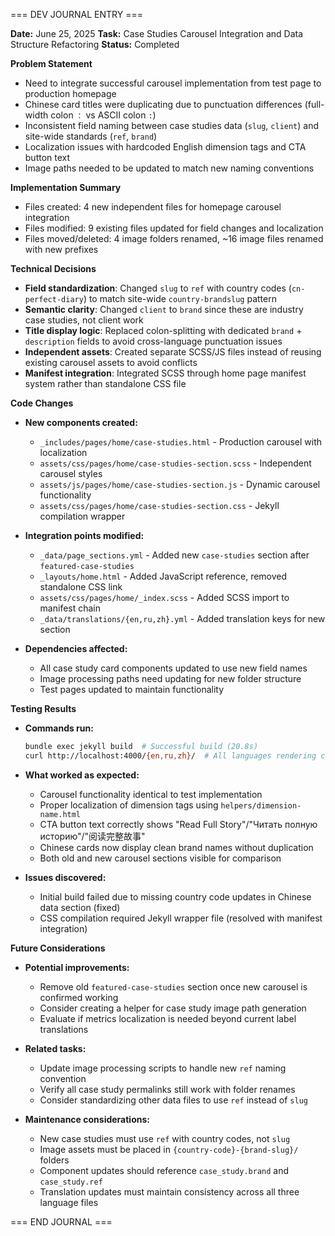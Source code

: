 === DEV JOURNAL ENTRY ===

**Date:** June 25, 2025
**Task:** Case Studies Carousel Integration and Data Structure Refactoring
**Status:** Completed

**Problem Statement**
- Need to integrate successful carousel implementation from test page to production homepage
- Chinese card titles were duplicating due to punctuation differences (full-width colon `：` vs ASCII colon `:`)
- Inconsistent field naming between case studies data (`slug`, `client`) and site-wide standards (`ref`, `brand`)
- Localization issues with hardcoded English dimension tags and CTA button text
- Image paths needed to be updated to match new naming conventions

**Implementation Summary**
- Files created: 4 new independent files for homepage carousel integration
- Files modified: 9 existing files updated for field changes and localization
- Files moved/deleted: 4 image folders renamed, ~16 image files renamed with new prefixes

**Technical Decisions**
- **Field standardization**: Changed `slug` to `ref` with country codes (`cn-perfect-diary`) to match site-wide `country-brandslug` pattern
- **Semantic clarity**: Changed `client` to `brand` since these are industry case studies, not client work
- **Title display logic**: Replaced colon-splitting with dedicated `brand` + `description` fields to avoid cross-language punctuation issues
- **Independent assets**: Created separate SCSS/JS files instead of reusing existing carousel assets to avoid conflicts
- **Manifest integration**: Integrated SCSS through home page manifest system rather than standalone CSS file

**Code Changes**
- **New components created:**
  - `_includes/pages/home/case-studies.html` - Production carousel with localization
  - `assets/css/pages/home/case-studies-section.scss` - Independent carousel styles
  - `assets/js/pages/home/case-studies-section.js` - Dynamic carousel functionality
  - `assets/css/pages/home/case-studies-section.css` - Jekyll compilation wrapper

- **Integration points modified:**
  - `_data/page_sections.yml` - Added new `case-studies` section after `featured-case-studies`
  - `_layouts/home.html` - Added JavaScript reference, removed standalone CSS link
  - `assets/css/pages/home/_index.scss` - Added SCSS import to manifest chain
  - `_data/translations/{en,ru,zh}.yml` - Added translation keys for new section

- **Dependencies affected:**
  - All case study card components updated to use new field names
  - Image processing paths need updating for new folder structure
  - Test pages updated to maintain functionality

**Testing Results**
- **Commands run:**
  ```bash
  bundle exec jekyll build  # Successful build (20.8s)
  curl http://localhost:4000/{en,ru,zh}/  # All languages rendering correctly
  ```

- **What worked as expected:**
  - Carousel functionality identical to test implementation
  - Proper localization of dimension tags using `helpers/dimension-name.html`
  - CTA button text correctly shows "Read Full Story"/"Читать полную историю"/"阅读完整故事"
  - Chinese cards now display clean brand names without duplication
  - Both old and new carousel sections visible for comparison

- **Issues discovered:**
  - Initial build failed due to missing country code updates in Chinese data section (fixed)
  - CSS compilation required Jekyll wrapper file (resolved with manifest integration)

**Future Considerations**
- **Potential improvements:**
  - Remove old `featured-case-studies` section once new carousel is confirmed working
  - Consider creating a helper for case study image path generation
  - Evaluate if metrics localization is needed beyond current label translations

- **Related tasks:**
  - Update image processing scripts to handle new `ref` naming convention
  - Verify all case study permalinks still work with folder renames
  - Consider standardizing other data files to use `ref` instead of `slug`

- **Maintenance considerations:**
  - New case studies must use `ref` with country codes, not `slug`
  - Image assets must be placed in `{country-code}-{brand-slug}/` folders
  - Component updates should reference `case_study.brand` and `case_study.ref`
  - Translation updates must maintain consistency across all three language files

=== END JOURNAL ===